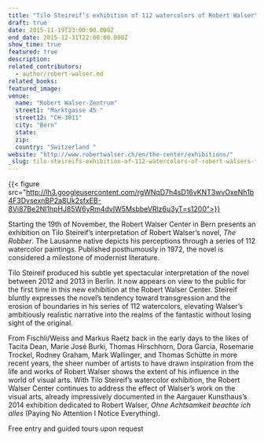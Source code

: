 ```yaml
---
title: "Tilo Steireif’s exhibition of 112 watercolors of Robert Walser\'s *The Robber*"
draft: true
date: 2015-11-19T23:00:00.000Z
end_date: 2015-12-31T22:00:00.000Z
show_time: true
featured: true
description:
related_contributors:
  - author/robert-walser.md
related_books:
featured_image: 
venue:
  name: "Robert Walser-Zentrum"
  street1: "Marktgasse 45 "
  street12: "CH-3011"
  city: "Bern"
  state:
  zip:
  country: "Switzerland "
website: "http://www.robertwalser.ch/en/the-center/exhibitions/"
_slug: tilo-steireifs-exhibition-of-112-watercolors-of-robert-walsers-the-robber
---
```


{{< figure src="http://lh3.googleusercontent.com/rgWNqD7h4sD16vKNT3wvOxeNh1b4F3DvsexnBP2a8Uk2sfxEB-8Vi87Be2Nl1hpHJ85W6yRm4dvIW5MsbbeVRlz6u3yT=s1200">}}
<!-- csm_Tilo_Raeuber_067_2d464505b5.jpg>}} -->

Starting the 19th of November, the Robert Walser Center in Bern presents an exhibition on Tilo Steireif’s interpretation of Robert Walser’s novel, _The Robber_. The Lausanne native depicts his perceptions through a series of 112 watercolor paintings. Published posthumously in 1972, the novel is considered a milestone of modernist literature.

Tilo Steireif produced his subtle yet spectacular interpretation of the novel between 2012 and 2013 in Berlin. It now appears on view to the public for the first time in this new exhibition at the Robert Walser Center. Steireif bluntly expresses the novel’s tendency toward transgression and the erosion of boundaries in his series of 112 watercolors, elevating Walser’s ambitiously realistic narrative into the realms of the fantastic without losing sight of the original.

From Fischli/Weiss and Markus Raetz back in the early days to the likes of Tacita Dean, Marie José Burki, Thomas Hirschhorn, Dora Garcia, Rosemarie Trockel, Rodney Graham, Mark Wallinger, and Thomas Schütte in more recent years, the sheer number of artists to have drawn inspiration from the life and works of Robert Walser shows the extent of his influence in the world of visual arts. With Tilo Steireif’s watercolor exhibition, the Robert Walser Center continues to address the effect of Walser’s work on the visual arts, already impressively documented in the Aargauer Kunsthaus’s 2014 exhibition dedicated to Robert Walser, _Ohne Achtsamkeit beachte ich alles_ (Paying No Attention I Notice Everything).

Free entry and guided tours upon request

